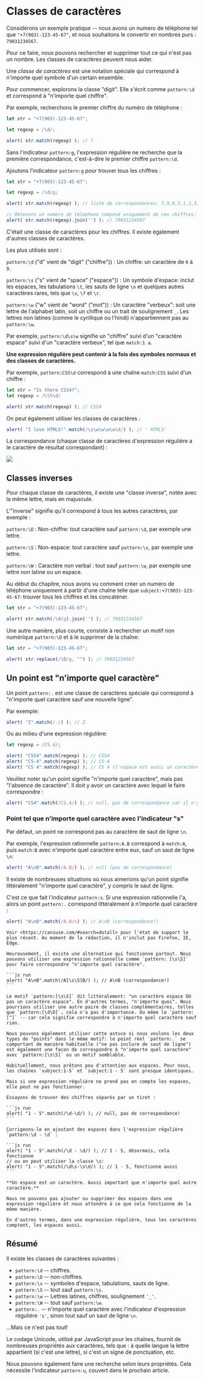 # Classes de caractères

Considérons un exemple pratique -- nous avons un numero de téléphone tel que `"+7(903)-123-45-67"`, et nous souhaitons le convertir en nombres purs : `79031234567`.

Pour ce faire, nous pouvons rechercher et supprimer tout ce qui n'est pas un nombre. Les classes de caractères peuvent nous aider.

Une *classe de caractères* est une notation spéciale qui correspond à n'importe quel symbole d'un certain ensemble.

Pour commencer, explorons la classe "digit". Elle s'écrit comme `pattern:\d` et correspond à "n'importe quel chiffre".

Par exemple, recherchons le premier chiffre du numéro de téléphone :

```js run
let str = "+7(903)-123-45-67";

let regexp = /\d/;

alert( str.match(regexp) ); // 7
```

Sans l'indicateur `pattern:g`, l'expression régulière ne recherche que la première correspondance, c'est-à-dire le premier chiffre `pattern:\d`.

Ajoutons l'indicateur `pattern:g` pour trouver tous les chiffres :

```js run
let str = "+7(903)-123-45-67";

let regexp = /\d/g;

alert( str.match(regexp) ); // liste de correspondances: 7,9,0,3,1,2,3,4,5,6,7

// Obtenons un numéro de télephone composé uniquement de ces chiffres:
alert( str.match(regexp).join('') ); // 79031234567
```

C'était une classe de caractères pour les chiffres. Il existe également d'autres classes de caractères.

Les plus utilisés sont :

`pattern:\d` ("d" vient de "digit" ("chiffre"))
: Un chiffre: un caractère de `0` à `9`.

`pattern:\s` ("s" vient de "space" ("espace"))
: Un symbole d'espace: inclut les espaces, les tabulations `\t`, les sauts de ligne `\n` et quelques autres caractères rares, tels que `\v`, `\f` et `\r`.

`pattern:\w` ("w" vient de "word" ("mot"))
: Un caractère "verbeux": soit une lettre de l'alphabet latin, soit un chiffre ou un trait de soulignement `_`. Les lettres non latines (comme le cyrillique ou l'hindi) n'appartiennent pas au `pattern:\w`.

Par exemple, `pattern:\d\s\w` signifie un "chiffre" suivi d'un "caractère espace" suivi d'un "caractère verbeux", tel que `match:1 a`.

**Une expression régulière peut contenir à la fois des symboles normaux et des classes de caractères.**

Par exemple, `pattern:CSS\d` correspond à une chaîne `match:CSS` suivi d'un chiffre :

```js run
let str = "Is there CSS4?";
let regexp = /CSS\d/

alert( str.match(regexp) ); // CSS4
```

On peut également utiliser les classes de caractères :

```js run
alert( "I love HTML5!".match(/\s\w\w\w\w\d/) ); // ' HTML5'
```

La correspondance (chaque classe de caractères d'expression régulière a le caractère de résultat correspondant) :

![](love-html5-classes.svg)

## Classes inverses

Pour chaque classe de caractères, il existe une "classe inverse", notée avec la même lettre, mais en majuscule.

L'"inverse" signifie qu'il correspond à tous les autres caractères, par exemple :

`pattern:\D`
: Non-chiffre: tout caractère sauf `pattern:\d`, par exemple une lettre.

`pattern:\S`
: Non-espace: tout caractère sauf `pattern:\s`, par exemple une lettre.

`pattern:\W`
: Caractère non verbal : tout sauf `pattern:\w`, par exemple une lettre non latine ou un espace.

Au début du chapitre, nous avons vu comment créer un numéro de téléphone uniquement à partir d'une chaîne telle que `subject:+7(903)-123-45-67`: trouver tous les chiffres et les concaténer.

```js run
let str = "+7(903)-123-45-67";

alert( str.match(/\d/g).join('') ); // 79031234567
```

Une autre manière, plus courte, consiste à rechercher un motif non numérique `pattern:\D` et à le supprimer de la chaîne:

```js run
let str = "+7(903)-123-45-67";

alert( str.replace(/\D/g, "") ); // 79031234567
```

## Un point est "n'importe quel caractère"

Un point `pattern:.` est une classe de caractères spéciale qui correspond à "n'importe quel caractère sauf une nouvelle ligne".

Par exemple:

```js run
alert( "Z".match(/./) ); // Z
```

Ou au milieu d'une expression régulière:

```js run
let regexp = /CS.4/;

alert( "CSS4".match(regexp) ); // CSS4
alert( "CS-4".match(regexp) ); // CS-4
alert( "CS 4".match(regexp) ); // CS 4 (l'espace est aussi un caractère)
```

Veuillez noter qu'un point signifie "n'importe quel caractère", mais pas "l'absence de caractère". Il doit y avoir un caractère avec lequel le faire correspondre :

```js run
alert( "CS4".match(/CS.4/) ); // null, pas de correspondance car il n'y a pas de caractère pour le point
```

### Point tel que n'importe quel caractère avec l'indicateur "s"

Par défaut, un point ne correspond pas au caractère de saut de ligne `\n`.

Par exemple, l'expression rationnelle `pattern:A.B` correspond à `match:A`, puis `match:B` avec n'importe quel caractère entre eux, sauf un saut de ligne `\n`:

```js run
alert( "A\nB".match(/A.B/) ); // null (pas de correspondance)
```

Il existe de nombreuses situations où nous aimerions qu'un point signifie littéralement "n'importe quel caractère", y compris le saut de ligne.

C'est ce que fait l'indicateur `pattern:s`. Si une expression rationnelle l'a, alors un point `pattern:.` correspond littéralement à n'importe quel caractère :

```js run
alert( "A\nB".match(/A.B/s) ); // A\nB (correspondance!)
```

````warn header="Non pris en charge par Firefox, IE, Edge"
Voir <https://caniuse.com/#search=dotall> pour l'état de support le plus récent. Au moment de la rédaction, il n'inclut pas Firefox, IE, Edge.

Heureusement, il existe une alternative qui fonctionne partout. Nous pouvons utiliser une expression rationnelle comme `pattern: [\s\S]` pour faire correspondre "n'importe quel caractère".

```js run
alert( "A\nB".match(/A[\s\S]B/) ); // A\nB (correspondance!)
```

Le motif `pattern:[\s\S]` dit littéralement: "un caractère espace OU pas un caractère espace". En d'autres termes, "n'importe quoi". Nous pourrions utiliser une autre paire de classes complémentaires, telles que `pattern:[\d\D]`, cela n'a pas d'importance. Ou même le `pattern:[^]` -- car cela signifie correspondre à n'importe quel caractère sauf rien.

Nous pouvons également utiliser cette astuce si nous voulons les deux types de "points" dans le même motif: le point réel `pattern:.` se comportant de manière habituelle ("ne pas inclure de saut de ligne") est également une facon de correspondre à "n'importe quel caractère" avec `pattern:[\s\S]` ou un motif semblable.
````

````warn header="Faites attention aux espaces"
Habituellement, nous prêtons peu d'attention aux espaces. Pour nous, les chaînes `subject:1-5` et `subject:1 - 5` sont presque identiques.

Mais si une expression régulière ne prend pas en compte les espaces, elle peut ne pas fonctionner.

Essayons de trouver des chiffres séparés par un tiret :

```js run
alert( "1 - 5".match(/\d-\d/) ); // null, pas de correspondance!
```

Corrigeons-le en ajoutant des espaces dans l'expression régulière `pattern:\d - \d` :

```js run
alert( "1 - 5".match(/\d - \d/) ); // 1 - 5, désormais, cela fonctionne
// ou on peut utiliser la classe \s:
alert( "1 - 5".match(/\d\s-\s\d/) ); // 1 - 5, fonctionne aussi
```

**Un espace est un caractère. Aussi important que n'importe quel autre caractère.**

Nous ne pouvons pas ajouter ou supprimer des espaces dans une expression régulière et nous attendre à ce que cela fonctionne de la même manière.

En d'autres termes, dans une expression régulière, tous les caractères comptent, les espaces aussi.
````

## Résumé

Il existe les classes de caractères suivantes :

- `pattern:\d` -- chiffres.
- `pattern:\D` -- non-chiffres.
- `pattern:\s` -- symboles d'espace, tabulations, sauts de ligne.
- `pattern:\S` -- tout sauf `pattern:\s`.
- `pattern:\w` -- Lettres latines, chiffres, soulignement `'_'`.
- `pattern:\W` -- tout sauf `pattern:\w`.
- `pattern:.` -- n'importe quel caractère avec l'indicateur d'expression régulière `'s'`, sinon tout sauf un saut de ligne `\n`.

...Mais ce n'est pas tout!

Le codage Unicode, utilisé par JavaScript pour les chaînes, fournit de nombreuses propriétés aux caractères, tels que : à quelle langue la lettre appartient (si c'est une lettre), si c'est un signe de ponctuation, etc.

Nous pouvons également faire une recherche selon leurs propriétés. Cela nécessite l'indicateur `pattern:u`, couvert dans le prochain article.
